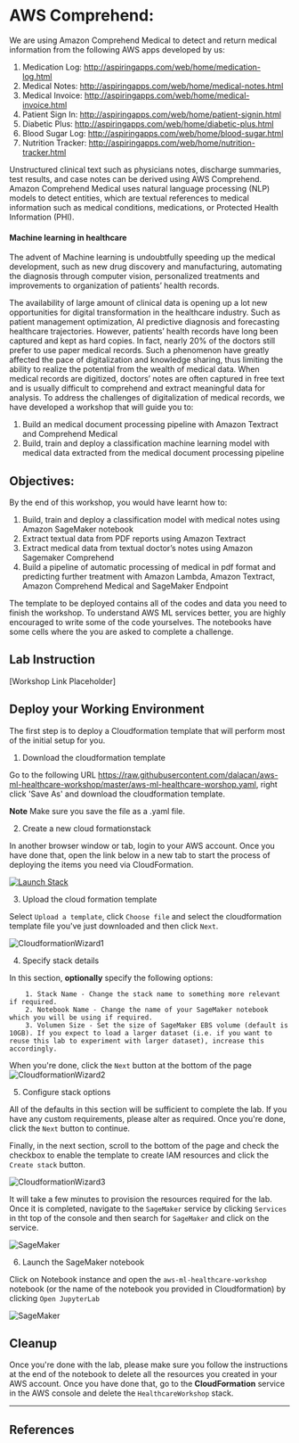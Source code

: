 # AWS Comprehend: 

We are using Amazon Comprehend Medical to detect and return medical information from the following AWS apps developed by us:
1. Medication Log: http://aspiringapps.com/web/home/medication-log.html
2. Medical Notes: http://aspiringapps.com/web/home/medical-notes.html
3. Medical Invoice: http://aspiringapps.com/web/home/medical-invoice.html
4. Patient Sign In: http://aspiringapps.com/web/home/patient-signin.html
5. Diabetic Plus: http://aspiringapps.com/web/home/diabetic-plus.html
6. Blood Sugar Log: http://aspiringapps.com/web/home/blood-sugar.html
7. Nutrition Tracker: http://aspiringapps.com/web/home/nutrition-tracker.html

Unstructured clinical text such as physicians notes, discharge summaries, test results, and case notes can be derived using AWS Comprehend. Amazon Comprehend Medical uses natural language processing (NLP) models to detect entities, which are textual references to medical information such as medical conditions, medications, or Protected Health Information (PHI).


#### Machine learning in healthcare 
The advent of Machine learning is undoubtfully speeding up the medical development, such as new drug discovery and manufacturing, automating the diagnosis through computer vision, personalized treatments and improvements to organization of patients’ health records.

The availability of large amount of clinical data is opening up a lot new opportunities for digital transformation in the healthcare industry. Such as patient management optimization, AI predictive diagnosis and forecasting healthcare trajectories. However, patients’ health records have long been captured and kept as hard copies. In fact, nearly 20% of the doctors still prefer to use paper medical records. Such a phenomenon have greatly affected the pace of digitalization and knowledge sharing, thus limiting the ability to realize the potential from the wealth of medical data. When medical records are digitized, doctors’ notes are often captured in free text and is usually difficult to comprehend and extract meaningful data for analysis.  To address the challenges of digitalization of medical records, we have developed a workshop that will guide you to: 

1) Build an medical document processing pipeline with Amazon Textract and Comprehend Medical 
2) Build, train and deploy a classification machine learning model with medical data extracted from the medical document processing pipeline


## Objectives: 

By the end of this workshop, you would have learnt how to:
1) Build, train and deploy a classification model with medical notes using Amazon SageMaker notebook
2) Extract textual data from PDF reports using Amazon Textract
3) Extract medical data from textual doctor’s notes using Amazon Sagemaker Comprehend
4) Build a pipeline of automatic processing of medical in pdf format and predicting further treatment with Amazon Lambda, Amazon Textract, Amazon Comprehend   Medical and SageMaker Endpoint 

The template to be deployed contains all of the codes and data you need to finish the workshop. To understand AWS ML services better, you are highly encouraged to write some of the code yourselves. The notebooks  have some cells where the you are asked to complete a challenge.





## Lab Instruction

[Workshop Link Placeholder]

## Deploy your Working Environment

The first step is to deploy a Cloudformation template that will perform most of the initial setup for you.

1. Download the cloudformation template

Go to the following URL https://raw.githubusercontent.com/dalacan/aws-ml-healthcare-workshop/master/aws-ml-healthcare-worshop.yaml, right click 'Save As' and download the cloudformation template.

**Note** Make sure you save the file as a .yaml file.

2. Create a new cloud formationstack

In another browser window or tab, login to your AWS account. Once you have done that, open the link below in a new tab to start the process of deploying the items you need via CloudFormation.

[![Launch Stack](https://s3.amazonaws.com/cloudformation-examples/cloudformation-launch-stack.png)](https://console.aws.amazon.com/cloudformation/home#/stacks/new?stackName=HealthcareWorkshop)

3. Upload the cloud formation template

Select `Upload a template`,  click `Choose file` and select the cloudformation template file you've just downloaded and then click `Next`.

![CloudformationWizard1](static/images/step3.png)

4. Specify stack details

In this section, **optionally** specify the following options:
    
        1. Stack Name - Change the stack name to something more relevant if required.
        2. Notebook Name - Change the name of your SageMaker notebook which you will be using if required.
        3. Volumen Size - Set the size of SageMaker EBS volume (default is 10GB). If you expect to load a larger dataset (i.e. if you want to reuse this lab to experiment with larger dataset), increase this accordingly.

When you're done, click the `Next` button at the bottom of the page
![CloudformationWizard2](static/images/step4.png)

5. Configure stack options

All of the defaults in this section will be sufficient to complete the lab. If you have any custom requirements, please alter as required. Once you're done, click the `Next` button to continue.

Finally, in the next section, scroll to the bottom of the page and check the checkbox to enable the template to create IAM resources and click the `Create stack` button.

![CloudformationWizard3](static/images/step5a.png)

It will take a few minutes to provision the resources required for the lab. Once it is completed, navigate to the `SageMaker` service by clicking `Services` in tht top of the console and then search for `SageMaker` and click on the service.

![SageMaker](static/images/step5b.png)

6. Launch the SageMaker notebook

Click on Notebook instance and open the `aws-ml-healthcare-workshop` notebook (or the name of the notebook you provided in Cloudformation) by clicking `Open JupyterLab`

![SageMaker](static/images/step6.png)


## Cleanup
Once you're done with the lab, please make sure you follow the instructions at the end of the notebook to delete all the resources you created in your AWS account. Once you have done that, go to the **CloudFormation** service in the AWS console and delete the `HealthcareWorkshop` stack.

---

## References
